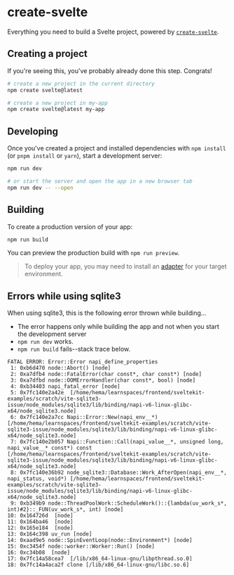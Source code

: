 # create-svelte

Everything you need to build a Svelte project, powered by [`create-svelte`](https://github.com/sveltejs/kit/tree/master/packages/create-svelte).

## Creating a project

If you're seeing this, you've probably already done this step. Congrats!

```bash
# create a new project in the current directory
npm create svelte@latest

# create a new project in my-app
npm create svelte@latest my-app
```

## Developing

Once you've created a project and installed dependencies with `npm install` (or `pnpm install` or `yarn`), start a development server:

```bash
npm run dev

# or start the server and open the app in a new browser tab
npm run dev -- --open
```

## Building

To create a production version of your app:

```bash
npm run build
```

You can preview the production build with `npm run preview`.

> To deploy your app, you may need to install an [adapter](https://kit.svelte.dev/docs/adapters) for your target environment.

## Errors while using sqlite3

When using sqlite3, this is the following error thrown while building...

- The error happens only while building the app and not when you start the development server
- ```npm run dev``` works. 
- ```npm run build``` fails--stack trace below.

```
FATAL ERROR: Error::Error napi_define_properties
 1: 0xb6d470 node::Abort() [node]
 2: 0xa7dfb4 node::FatalError(char const*, char const*) [node]
 3: 0xa7dfbd node::OOMErrorHandler(char const*, bool) [node]
 4: 0xb34403 napi_fatal_error [node]
 5: 0x7fc140e2a42e  [/home/hema/learnspaces/frontend/sveltekit-examples/scratch/vite-sqlite3-issue/node_modules/sqlite3/lib/binding/napi-v6-linux-glibc-x64/node_sqlite3.node]
 6: 0x7fc140e2a7cc Napi::Error::New(napi_env__*) [/home/hema/learnspaces/frontend/sveltekit-examples/scratch/vite-sqlite3-issue/node_modules/sqlite3/lib/binding/napi-v6-linux-glibc-x64/node_sqlite3.node]
 7: 0x7fc140e2b057 Napi::Function::Call(napi_value__*, unsigned long, napi_value__* const*) const [/home/hema/learnspaces/frontend/sveltekit-examples/scratch/vite-sqlite3-issue/node_modules/sqlite3/lib/binding/napi-v6-linux-glibc-x64/node_sqlite3.node]
 8: 0x7fc140e36b92 node_sqlite3::Database::Work_AfterOpen(napi_env__*, napi_status, void*) [/home/hema/learnspaces/frontend/sveltekit-examples/scratch/vite-sqlite3-issue/node_modules/sqlite3/lib/binding/napi-v6-linux-glibc-x64/node_sqlite3.node]
 9: 0xb349b9 node::ThreadPoolWork::ScheduleWork()::{lambda(uv_work_s*, int)#2}::_FUN(uv_work_s*, int) [node]
10: 0x164726d  [node]
11: 0x164ba46  [node]
12: 0x165e184  [node]
13: 0x164c398 uv_run [node]
14: 0xaad9e5 node::SpinEventLoop(node::Environment*) [node]
15: 0xc3454f node::worker::Worker::Run() [node]
16: 0xc34b08  [node]
17: 0x7fc14a58cea7  [/lib/x86_64-linux-gnu/libpthread.so.0]
18: 0x7fc14a4aca2f clone [/lib/x86_64-linux-gnu/libc.so.6]
```